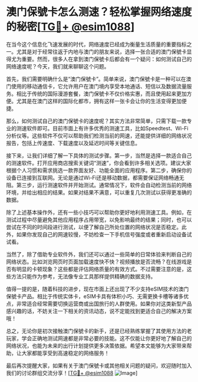 # 澳门保號卡怎么测速？轻松掌握网络速度的秘密[[TG💪+ @esim1088](https://t.me/s/esim1088)]

在当今这个信息化飞速发展的时代，网络速度已经成为衡量生活质量的重要指标之一。尤其是对于经常往返于内地与澳门的朋友来说，选择一张合适的澳门保號卡显得尤为重要。然而，很多人在拿到澳门保號卡后都会有一个疑问：如何测试自己的网络速度呢？今天，我们就来聊聊这个问题。

首先，我们需要明确什么是“澳门保號卡”。简单来说，澳门保號卡是一种可以在澳门使用的移动通信卡，它允许用户在澳门境内享受本地通话、短信以及数据流量服务。相比于传统的国际漫游套餐，澳门保號卡不仅价格实惠，而且使用起来更加方便。尤其是在澳门这样的国际化都市，拥有这样一张卡会让你的生活变得更加便捷。

那么，如何测试自己的澳门保號卡的速度呢？其实方法非常简单，只需下载一款专业的测速软件即可。目前市面上有许多优秀的测速工具，比如Speedtest、Wi-Fi分析仪等。这些软件不仅可以帮助我们检测当前的网速，还能提供详细的网络状况报告，包括上传速度、下载速度以及延迟时间等关键信息。

接下来，让我们详细了解一下具体的测试步骤。第一步，当然是选择一款适合自己的测速软件。打开应用商店搜索关键词“测速”，你会看到许多相关选项。建议大家根据个人习惯和需求挑选一款界面友好、功能全面的应用程序。第二步，确保你的设备已连接到互联网。无论是通过Wi-Fi还是移动数据，都需要保证网络畅通无阻。第三步，运行测速软件并开始测试。通常情况下，软件会自动检测当前的网络环境，并给出相应的结果。如果对结果不满意，可以重复几次测试以获得更准确的数据。

除了上述基本操作外，还有一些小技巧可以帮助你更好地利用测速工具。例如，在测试过程中尽量避免其他应用程序占用带宽，以免影响最终的结果；同时，也可以尝试在不同的时间段进行测试，以便了解自己所处位置的网络状况是否稳定。此外，如果你发现自己的网速较慢，不妨检查一下手机信号强度或者重新启动设备试试看。

当然了，除了借助专业软件外，我们还可以通过一些简单的日常体验来判断自己的网络状态。比如浏览网页时页面加载速度快不快？视频播放是否流畅？在线游戏是否有明显的卡顿现象？这些都是评估网络质量的有效方式。不过需要注意的是，这些方法只能作为参考，无法像专业工具那样提供精确的数据支持。

值得一提的是，随着科技的进步，现在市面上还出现了不少支持eSIM技术的澳门保號卡产品。相比于传统实体卡，eSIM卡具有体积小巧、无需更换卡槽等诸多优点，非常适合经常需要切换运营商或出国旅行的人群使用。如果你对这类新型产品感兴趣的话，不妨关注一下相关的资讯动态，说不定能找到更适合自己的解决方案哦！

总之，无论你是初次接触澳门保號卡的新手，还是已经熟练掌握了其使用方法的老玩家，学会正确地测试网速都是非常必要的技能。这不仅能让你更好地了解自己的网络状况，也能为未来的出行计划提供更多决策依据。希望本文能够为大家带来帮助，让大家都能享受到高速稳定的网络服务！

最后再次提醒大家，如果有关于澳门保號卡或其他相关问题的疑问，欢迎随时加入我们的讨论群组交流分享！[[TG💪+ @esim1088](https://t.me/s/esim1088) ![Image](https://i.postimg.cc/4NQfJmqS/Snipaste-2025-05-13-00-14-12.png)]